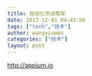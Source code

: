 ```yaml
---
title: 自动化测试框架
date: 2017-12-01 04:45:56
tags: ["tech","技术"]
author: wangxiuwen
categories: ["技术"]
layout: post
---
```


http://appium.io